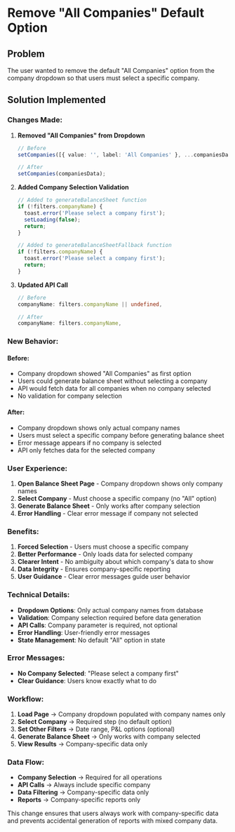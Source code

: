 # Remove "All Companies" Default Option

## Problem
The user wanted to remove the default "All Companies" option from the company dropdown so that users must select a specific company.

## Solution Implemented

### **Changes Made:**

1. **Removed "All Companies" from Dropdown**
   ```typescript
   // Before
   setCompanies([{ value: '', label: 'All Companies' }, ...companiesData]);
   
   // After
   setCompanies(companiesData);
   ```

2. **Added Company Selection Validation**
   ```typescript
   // Added to generateBalanceSheet function
   if (!filters.companyName) {
     toast.error('Please select a company first');
     setLoading(false);
     return;
   }
   
   // Added to generateBalanceSheetFallback function
   if (!filters.companyName) {
     toast.error('Please select a company first');
     return;
   }
   ```

3. **Updated API Call**
   ```typescript
   // Before
   companyName: filters.companyName || undefined,
   
   // After
   companyName: filters.companyName,
   ```

### **New Behavior:**

#### **Before:**
- Company dropdown showed "All Companies" as first option
- Users could generate balance sheet without selecting a company
- API would fetch data for all companies when no company selected
- No validation for company selection

#### **After:**
- Company dropdown shows only actual company names
- Users must select a specific company before generating balance sheet
- Error message appears if no company is selected
- API only fetches data for the selected company

### **User Experience:**

1. **Open Balance Sheet Page** - Company dropdown shows only company names
2. **Select Company** - Must choose a specific company (no "All" option)
3. **Generate Balance Sheet** - Only works after company selection
4. **Error Handling** - Clear error message if company not selected

### **Benefits:**

1. **Forced Selection** - Users must choose a specific company
2. **Better Performance** - Only loads data for selected company
3. **Clearer Intent** - No ambiguity about which company's data to show
4. **Data Integrity** - Ensures company-specific reporting
5. **User Guidance** - Clear error messages guide user behavior

### **Technical Details:**

- **Dropdown Options**: Only actual company names from database
- **Validation**: Company selection required before data generation
- **API Calls**: Company parameter is required, not optional
- **Error Handling**: User-friendly error messages
- **State Management**: No default "All" option in state

### **Error Messages:**

- **No Company Selected**: "Please select a company first"
- **Clear Guidance**: Users know exactly what to do

### **Workflow:**

1. **Load Page** → Company dropdown populated with company names only
2. **Select Company** → Required step (no default option)
3. **Set Other Filters** → Date range, P&L options (optional)
4. **Generate Balance Sheet** → Only works with company selected
5. **View Results** → Company-specific data only

### **Data Flow:**

- **Company Selection** → Required for all operations
- **API Calls** → Always include specific company
- **Data Filtering** → Company-specific data only
- **Reports** → Company-specific reports only

This change ensures that users always work with company-specific data and prevents accidental generation of reports with mixed company data.



